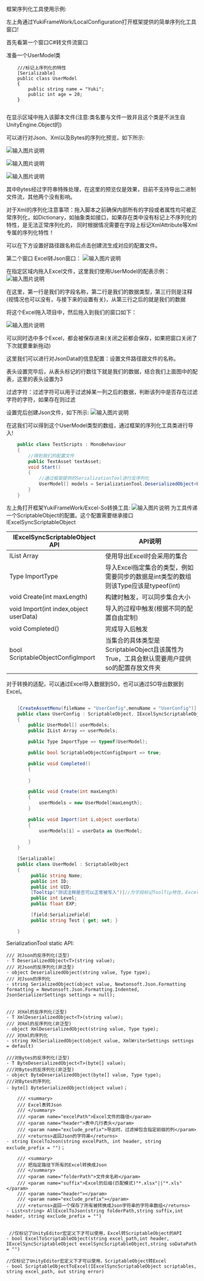 框架序列化工具使用示例:

左上角通过YukiFrameWork/LocalConfiguration打开框架提供的简单序列化工具窗口!

首先看第一个窗口C#转文件流窗口

准备一个UserModel类

```
	///标记上序列化的特性
	[Serializable]
	public class UserModel
	{
		public string name = "Yuki";
		public int age = 20;
	}


```

在显示区域中拖入该脚本文件(注意:类名要与文件一致并且这个类是不派生自UnityEngine.Object的)

可以进行对Json、Xml以及Bytes的序列化预览，如下所示:

![输入图片说明](Texture/2.png)

![输入图片说明](Texture/3.png)

![输入图片说明](Texture/4.png)


其中Bytes经过字符串特殊处理，在这里的预览仅是效果，目前不支持导出二进制文件流，其他两个没有影响。

对于Xml的序列化注意事项：拖入脚本之前确保内部所有的字段或者属性均可被正常序列化，如Dictionary，如抽象类如接口，如果存在类中没有标记上不序列化的特性，是无法正常序列化的，
同时根据情况需要在字段上标记XmlAttribute等Xml专属的序列化特性！

可以在下方设置好路径跟名称后点击创建流生成对应的配置文件。

第二个窗口 Excel转Json窗口：
![输入图片说明](Texture/5.png)

在指定区域内拖入Excel文件，这里我们使用UserModel的配表示例：
![输入图片说明](Texture/6.png)

在这里，第一行是我们的字段名称，第二行是我们的数据类型，第三行则是注释(视情况也可以没有，与接下来的设置有关)，从第三行之后的就是我们的数据

将这个Excel拖入项目中，然后拖入到我们的窗口如下：

![输入图片说明](Texture/7.png)

可以同时选中多个Excel，都会被保存进来(关闭之前都会保存，如果把窗口关闭了下次就要重新拖动)

这里我们可以进行对JsonData的信息配置：设置文件路径跟文件的名称。

表头设置完毕后，从表头标记的行数往下就是我们的数据，结合我们上面图中的配表，这里的表头设置为3

过滤字符：过滤字符可以用于过滤掉某一列之后的数据，判断该列中是否存在过滤字符的字符，如果存在则过滤

设置完后创建Json文件，如下所示:
![输入图片说明](Texture/8.png)

在这我们可以得到这个UserModel类型的数组，通过框架的序列化工具类进行导入!

``` csharp
	public class TestScripts : MonoBehaviour
    {
		//得到我们的配置文件
        public TextAsset textAsset;
        void Start()
        {
			//通过框架提供的SerializationTool进行反序列化
            UserModel[] models = SerializationTool.DeserializedObject<UserModel[]>(textAsset.text);
        }
    }
```

左上角打开框架YukiFrameWork/Excel-So转换工具:
![输入图片说明](Texture/9.png)
为工具传递一个ScriptableObject的配置。这个配置需要继承接口IExcelSyncScriptableObject 

|IExcelSyncScriptableObject API |API说明|
|---|---|
|IList Array|使用导出Excel时会采用的集合|
|Type ImportType|导入Excel指定集合的类型，例如需要同步的数据是int类型的数组 则该Type应该是typeof(int)|
|void Create(int maxLength)|构建时触发，可以同步集合大小|
|void Import(int index,object userData)|导入的过程中触发(根据不同的配置自由定制)|
|void Completed()|完成导入后触发|
|bool ScriptableObjectConfigImport|当集合的具体类型是ScriptableObject且该属性为True，工具会默认需要用户提供so的配置存放文件夹|

对于转换的适配，可以通过Excel导入数据到SO，也可以通过SO导出数据到Excel。


``` csharp

    [CreateAssetMenu(fileName = "UserConfig",menuName = "UserConfig")]
    public class UserConfig : ScriptableObject, IExcelSyncScriptableObject
    {
        public UserModel[] userModels;
        public IList Array => userModels;

        public Type ImportType => typeof(UserModel);

        public bool ScriptableObjectConfigImport => true;

        public void Completed()
        {
           
        }

        public void Create(int maxLength)
        {
            userModels = new UserModel[maxLength];
        }

        public void Import(int i,object userData)
        {
            userModels[i] = userData as UserModel;
            
        }
    }

    [Serializable]
    public class UserModel : ScriptableObject
    {
         public string Name;
         public int ID;
         public int UID;
         [Tooltip("测试注释是否可以正常被写入")]//为字段标记ToolTip特性，Excel文档会自动同步注释
         public int Level;
         public float EXP;

         [field:SerializeField]
         public string Test { get; set; }

    }
```

SerializationTool static API:

	/// 对Json的反序列化(泛型)
	- T DeserializedObject<T>(string value);
	/// 对Json的反序列化(非泛型)
	- object DeserializedObject(string value, Type type);
	/// 对Json的序列化
	- string SerializedObject(object value, Newtonsoft.Json.Formatting formatting = Newtonsoft.Json.Formatting.Indented, JsonSerializerSettings settings = null);


	/// 对Xml的反序列化(泛型)
	- T XmlDeserializedObject<T>(string value);
	/// 对Xml的反序列化(非泛型)
	- object XmlDeserializedObject(string value, Type type);
	/// 对Xml的序列化
	- string XmlSerializedObject(object value, XmlWriterSettings settings = default)

	///对Bytes的反序列化(泛型)
	- T ByteDeserializedObject<T>(byte[] value);
	///对Bytes的反序列化(非泛型)
	- object ByteDeserializedObject(byte[] value, Type type);
	///对Bytes的序列化
	- byte[] ByteSerializedObject(object value)；
	
		/// <summary>
        /// Excel表转Json
        /// </summary>
        /// <param name="excelPath">Excel文件的路径</param>     
        /// <param name="header">表中几行表头</param>
        /// <param name="exclude_prefix">导出时，过滤掉包含指定前缀的列</param>
        /// <returns>返回Json的字符串</returns>
	- string ExcelToJson(string excelPath, int header, string exclude_prefix = "")；

		/// <summary>
        /// 把指定路径下所有的Excel转换成Json
        /// </summary>
        /// <param name="folderPath">文件夹名称</param>
        /// <param name="suffix">Excel的后缀(匹配模式)"*.xlsx"||"*.xls"</param>
        /// <param name="header"></param>
        /// <param name="exclude_prefix"></param>
        /// <returns>返回一个保存了所有被转换成Json字符串的字符串数组</returns>
	- List<string> AllExcelToJson(string folderPath,string suffix,int header, string exclude_prefix = "")


     //仅标记了UnityEditor宏定义下才可以使用，Excel转ScriptableObject的API
    - bool ExcelToScriptableObject(string excel_path,int header, IExcelSyncScriptableObject excelSyncScriptableObject,string soDataPath = "")

    //仅标记了UnityEditor宏定义下才可以使用，ScriptableObject转Excel
    - bool ScriptableObjectToExcel(IExcelSyncScriptableObject scriptables, string excel_path, out string error)

	